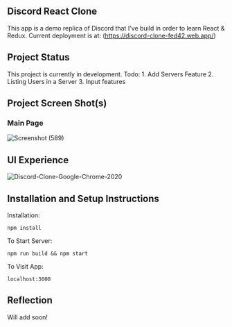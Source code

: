 ## Discord React Clone

This app is a demo replica of Discord that I've build in order to learn React & Redux.
Current deployment is at: (https://discord-clone-fed42.web.app/)

## Project Status

This project is currently in development.
Todo: 1. Add Servers Feature 2. Listing Users in a Server 3. Input features

## Project Screen Shot(s)

### Main Page

![Screenshot (589)](https://user-images.githubusercontent.com/48623131/101903120-ca207980-3bd9-11eb-946d-4c3c2e951633.png)

## UI Experience

![Discord-Clone-Google-Chrome-2020](https://user-images.githubusercontent.com/48623131/101903458-5337b080-3bda-11eb-9a77-78437439f2a8.gif)

## Installation and Setup Instructions

Installation:

`npm install`

To Start Server:

`npm run build && npm start`

To Visit App:

`localhost:3000`

## Reflection

Will add soon!
